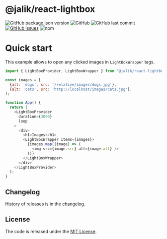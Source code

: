 # @jalik/react-lightbox

![GitHub package.json version](https://img.shields.io/github/package-json/v/jalik/react-lightbox.svg)
![GitHub](https://img.shields.io/github/license/jalik/react-lightbox.svg)
![GitHub last commit](https://img.shields.io/github/last-commit/jalik/react-lightbox.svg)
[![GitHub issues](https://img.shields.io/github/issues/jalik/react-lightbox.svg)](https://github.com/jalik/react-lightbox/issues)
![npm](https://img.shields.io/npm/dt/@jalik/react-lightbox.svg)

# Quick start

This example allows to open any clicked images in `LightBoxWrapper` tags.

```js
import { LightBoxProvider, LightBoxWrapper } from '@jalik/react-lightbox';

const images = [
  {alt: 'dogs', src: '/relative/images/dogs.jpg'},
  {alt: 'cats', src: 'http://localhost/images/cats.jpg'},
];

function App() {
  return (
    <LightBoxProvider
      duration={3000}
      loop
    >
      <div>
        <h1>Images</h1>
        <LightBoxWrapper items={images}>
          {images.map((image) => (
            <img src={image.src} alt={image.alt} />
          ))}
        </LightBoxWrapper>
      </div>
    </LightBoxProvider>
  );
}
```

## Changelog

History of releases is in the [changelog](./CHANGELOG.md).

## License

The code is released under the [MIT License](http://www.opensource.org/licenses/MIT).
